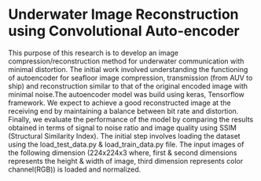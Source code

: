 # Underwater Image Reconstruction using Convolutional Auto-encoder
This purpose of this research is to develop an image compression/reconstruction method for underwater communication with minimal distortion. The initial work involved understanding the functioning of autoencoder for seafloor image compression, transmission (from AUV to ship) and reconstruction similar to that of the original encoded image with minimal noise.The autoencoder model was build using keras, Tensorflow framework. We expect to achieve a good reconstructed image at the receiving end by maintaining a balance between bit rate and distortion. Finally, we evaluate the performance of the model by comparing the results obtained in terms of signal to noise ratio and image quality using SSIM (Structural Similarity Index).
The initial step involves loading the dataset using the load_test_data.py & load_train_data.py file. The input images of the following dimension (224x224x3 where, first & second dimensions represents the height & width of image, third dimension represents color channel(RGB)) is loaded and normalized. 

